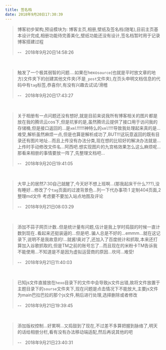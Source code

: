 ```yaml
---
title: 签名档
date: 2018年9月20日17:30:39
---
```


> 博客初步架构,预设模块为: 博客主页,相册,壁纸及签名档(随笔),目前主页基本设计完成,相册功能待完善美化,壁纸功能还没有设计,签名档暂时用于记录博客搭建过程 
> <p id="time">-- &nbsp; 2018年9月20日14:58:26</p>

<br/>

> 触发了一个极其弱智的问题....如果在hexo`source`(也就是平时放文章的地方)文件夹下的创建其他文件夹(不是`_post`文件夹),在页头申明文档信息的代码中有`tag`标签,恭喜你!,有没有兴趣去试试/滑稽
>  <p id="time">-- &nbsp; 2018年9月20日17:43:27</p>

<br/>

> 关于相册有一点问题还没有想好,就是目前来说我所有博客相关的图片都是放在我的腾讯云cos下,但是坑爹的是,虽然腾讯云提供了接口用于访问我的存储桶,但是接口返回的...是`xml`!!!!!!神特么的`xml`!!!!导致我处理起来真的是...难受,解析虽然麻烦一点,但是也算是解析成功了,BUT!!!这玩意返回的既有目录还有图片地址...而且上传没有办法分类,现在想的比较好的解决办法就是...上传时手动修改文件名...阿西吧.想实现图片的九宫格效果怎么这么麻烦呢...那看来相册的事情要放一阵了,先整理文档吧...
>  <p id="time">-- &nbsp; 2018年9月20日19:41:05</p>

<br/>

> 大早上的居然7:30自己就醒了,今天好不想上班啊...(那我起床干什么???),没有睡好...修改了个`tag`页面的过渡背景色...列一下代办事项:1 定制404页面,2 整理md文件 考虑要不要加入站点地图及评论
>  <p id="time">-- &nbsp; 2018年9月21日08:03:29</p>

<br/>

> 添加不蒜子网页计数..但是统计量有问题,估计是我上学时捣鼓的时候一直计数到现在..看起来还挺装逼的...但是吧..骗人总是不好的...emmm...就在这记录下,说明不是我故意的!...就酱!奥对了,还加入了百度统计和抓取,本来还打算加入谷歌抓取的,但是TM之前的账号忘了...而且现在的米粉卡TM告诉我不能使用...不知道是不是因为虚拟运营商的原因...坎坷...难受!
>  <p id="time">-- &nbsp; 2018年9月21日11:40:03</p>

<br/>

> 已知js文件直接放在`hexo`目录下的文件中会导致js文件出错,故将文件放置于主题目录下的`sourse`文件夹下,现在问题是点击情况下不能放大,主要js文件为main巴拉巴拉的那个js文件,稍后进行处理,选择删除或者修改
>  <p id="time">-- &nbsp; 2018年9月21日19:39:45 </p>

<br/>

> 添加版权控制...好累啊...又捣鼓到了现在,不过差不多算把握到脉络了,明天的话给相册分栏,看有没有办法移动端适配,然后再说其他的吧 
>  <p id="time">-- &nbsp; 2018年9月21日23:40:31</p>